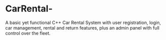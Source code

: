 # CarRental-
A basic yet functional C++ Car Rental System with user registration, login, car management, rental and return features, plus an admin panel with full control over the fleet.
